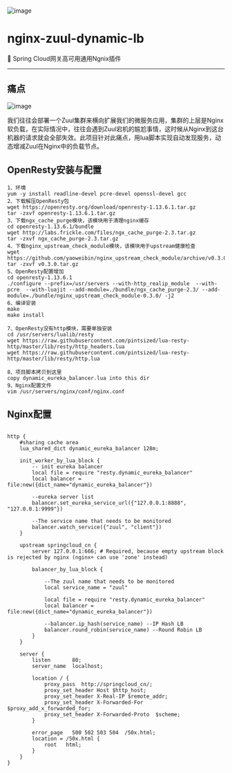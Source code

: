 ![image](https://img.shields.io/badge/test-passing-yellowgreen.svg)

# nginx-zuul-dynamic-lb
:maple_leaf: Spring Cloud网关高可用通用Ngnix插件

***

## 痛点

![image](https://github.com/SpringCloud/eureka-admin/blob/master/eureka-admin-sample/eureka-admin-sample-eureka-server/img/dynamic-eureka-server.png)

我们往往会部署一个Zuul集群来横向扩展我们的微服务应用，集群的上层是Nginx软负载，在实际情况中，往往会遇到Zuul宕机的尴尬事情，这时候从Nginx到这台机器的请求就会全部失效。此项目针对此痛点，用lua脚本实现自动发现服务，动态增减Zuul在Nginx中的负载节点。

## OpenResty安装与配置
```
1、环境
yum -y install readline-devel pcre-devel openssl-devel gcc
2、下载解压OpenResty包
wget https://openresty.org/download/openresty-1.13.6.1.tar.gz
tar -zxvf openresty-1.13.6.1.tar.gz
3、下载ngx_cache_purge模块，该模块用于清理nginx缓存
cd openresty-1.13.6.1/bundle
wget http://labs.frickle.com/files/ngx_cache_purge-2.3.tar.gz
tar -zxvf ngx_cache_purge-2.3.tar.gz
4、下载nginx_upstream_check_module模块，该模块用于upstream健康检查
wget https://github.com/yaoweibin/nginx_upstream_check_module/archive/v0.3.0.tar.gz
tar -zxvf v0.3.0.tar.gz
5、OpenResty配置增加
cd openresty-1.13.6.1
./configure --prefix=/usr/servers --with-http_realip_module  --with-pcre  --with-luajit --add-module=./bundle/ngx_cache_purge-2.3/ --add-module=./bundle/nginx_upstream_check_module-0.3.0/ -j2 
6、编译安装
make
make install

7、OpenResty没有http模块，需要单独安装
cd /usr/servers/lualib/resty
wget https://raw.githubusercontent.com/pintsized/lua-resty-http/master/lib/resty/http_headers.lua  
wget https://raw.githubusercontent.com/pintsized/lua-resty-http/master/lib/resty/http.lua

8、项目脚本拷贝到这里
copy dynamic_eureka_balancer.lua into this dir
9、Nginx配置文件
vim /usr/servers/nginx/conf/nginx.conf
```
## Nginx配置
```

http {
	#sharing cache area
	lua_shared_dict dynamic_eureka_balancer 128m;

	init_worker_by_lua_block {
		-- init eureka balancer
		local file = require "resty.dynamic_eureka_balancer"
		local balancer = file:new({dict_name="dynamic_eureka_balancer"})
		
		--eureka server list
		balancer.set_eureka_service_url({"127.0.0.1:8888", "127.0.0.1:9999"})
		
		--The service name that needs to be monitored
		balancer.watch_service({"zuul", "client"})
	}
	
	upstream springcloud_cn {
		server 127.0.0.1:666; # Required, because empty upstream block is rejected by nginx (nginx+ can use 'zone' instead)
		
		balancer_by_lua_block {    
		
			--The zuul name that needs to be monitored
			local service_name = "zuul"
			
			local file = require "resty.dynamic_eureka_balancer"
			local balancer = file:new({dict_name="dynamic_eureka_balancer"}) 
			
			--balancer.ip_hash(service_name) --IP Hash LB
			balancer.round_robin(service_name) --Round Robin LB
		}
	}

    server {
        listen       80;
        server_name  localhost;
		
		location / {
			proxy_pass  http://springcloud_cn/;
			proxy_set_header Host $http_host;
			proxy_set_header X-Real-IP $remote_addr;
			proxy_set_header X-Forwarded-For $proxy_add_x_forwarded_for;
			proxy_set_header X-Forwarded-Proto  $scheme;
		}

        error_page   500 502 503 504  /50x.html;
        location = /50x.html {
            root   html;
        }
	}
}
```
